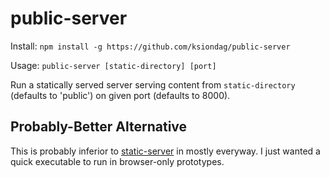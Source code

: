 # public-server

Install: `npm install -g https://github.com/ksiondag/public-server`

Usage: `public-server [static-directory] [port]`

Run a statically served server serving content from `static-directory`
(defaults to 'public') on given port (defaults to 8000).

## Probably-Better Alternative

This is probably inferior to
[static-server](https://www.npmjs.com/package/static-server) in mostly
everyway. I just wanted a quick executable to run in browser-only prototypes.

